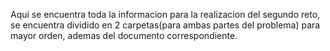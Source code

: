 Aqui se encuentra toda la informacion para la realizacion del segundo reto, se encuentra dividido en 2 carpetas(para ambas partes del problema) para mayor orden, ademas del documento correspondiente.
